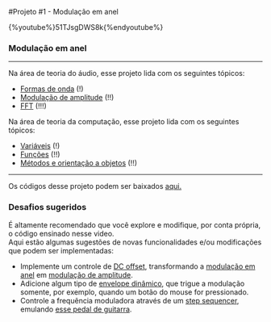 #Projeto #1 - Modulação em anel

{%youtube%}51TJsgDWS8k{%endyoutube%}

### Modulação em anel

---
Na área de teoria do áudio, esse projeto lida com os seguintes tópicos:

* [Formas de onda]() (!)
* [Modulação de amplitude]() (!!)
* [FFT]() (!!!)
<p>

Na área de teoria da computação, esse projeto lida com os seguintes tópicos:

* [Variáveis]() (!)
* [Funções]() (!!)
* [Métodos e orientação a objetos]() (!!)

---

Os códigos desse projeto podem ser baixados [aqui.]()

### Desafios sugeridos

É altamente recomendado que você explore e modifique, por conta própria, o código ensinado nesse video.<br>
Aqui estão algumas sugestões de novas funcionalidades e/ou modificações que podem ser implementadas:

- Implemente um controle de [DC offset](), transformando a [modulação em anel]() em [modulação de amplitude]().
- Adicione algum tipo de [envelope dinâmico](), que trigue a modulação somente, por exemplo, quando um botão do mouse for pressionado.
- Controle a frequência moduladora através de um [step sequencer](), emulando [esse pedal de guitarra](https://www.youtube.com/watch?v=lBZO63OpNgc).
